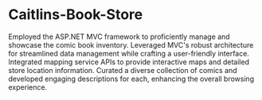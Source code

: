 # Caitlins-Book-Store
Employed the ASP.NET MVC framework to proficiently manage and showcase the comic book inventory. 
Leveraged MVC's robust architecture for streamlined data management while crafting a user-friendly interface. 
Integrated mapping service APIs to provide interactive maps and detailed store location information. 
Curated a diverse collection of comics and developed engaging descriptions for each, enhancing the overall browsing experience.
